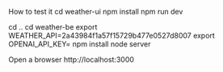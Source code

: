 How to test it
cd weather-ui
npm install
npm run dev

cd ..
cd weather-be
export  WEATHER_API=2a43984f1a57f15729b477e0527d8007 
export OPENAI_API_KEY=<your open ai key>
npm install
node server

Open a browser http://localhost:3000

